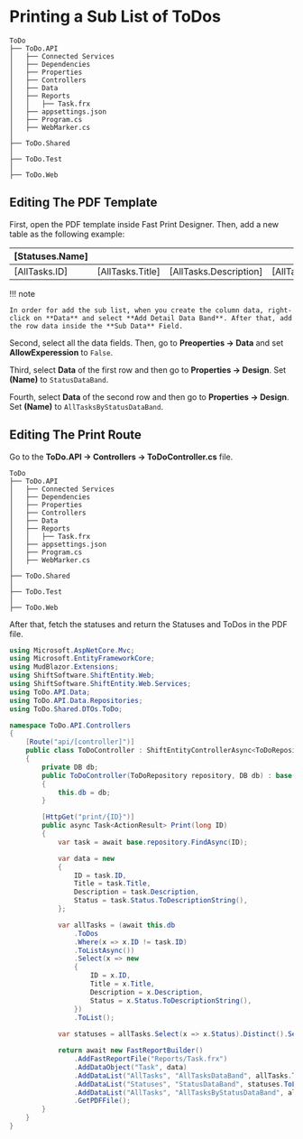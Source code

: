 # Printing a Sub List of ToDos

``` hl_lines="2"
ToDo
├── ToDo.API
│   ├── Connected Services
│   ├── Dependencies
│   ├── Properties
│   ├── Controllers
│   ├── Data
│   ├── Reports
│   │   ├── Task.frx
│   ├── appsettings.json
│   ├── Program.cs
│   ├── WebMarker.cs
│
├── ToDo.Shared
│
├── ToDo.Test
│
├── ToDo.Web
```

## Editing The PDF Template

First, open the PDF template inside Fast Print Designer. Then, add a new table as the following example:

| [Statuses.Name] | | | |
| ----------- | ----------- | ----------- | ----------- |
| [AllTasks.ID] | [AllTasks.Title] | [AllTasks.Description] | [AllTasks.Status] |

!!! note

    In order for add the sub list, when you create the column data, right-click on **Data** and select **Add Detail Data Band**. After that, add the row data inside the **Sub Data** Field.

Second, select all the data fields. Then, go to **Preoperties -> Data** and set **AllowExperession** to `False`.

Third, select **Data** of the first row and then go to **Properties -> Design**. Set **(Name)** to ``StatusDataBand``.

Fourth, select **Data** of the second row and then go to **Properties -> Design**. Set **(Name)** to ``AllTasksByStatusDataBand``.

## Editing The Print Route

Go to the **ToDo.API -> Controllers -> ToDoController.cs** file.

``` hl_lines="9"
ToDo
├── ToDo.API
│   ├── Connected Services
│   ├── Dependencies
│   ├── Properties
│   ├── Controllers
│   ├── Data
│   ├── Reports
│   │   ├── Task.frx
│   ├── appsettings.json
│   ├── Program.cs
│   ├── WebMarker.cs
│
├── ToDo.Shared
│
├── ToDo.Test
│
├── ToDo.Web
```

After that, fetch the statuses and return the Statuses and ToDos in the PDF file.

``` cs hl_lines="47 53-54"
using Microsoft.AspNetCore.Mvc;
using Microsoft.EntityFrameworkCore;
using MudBlazor.Extensions;
using ShiftSoftware.ShiftEntity.Web;
using ShiftSoftware.ShiftEntity.Web.Services;
using ToDo.API.Data;
using ToDo.API.Data.Repositories;
using ToDo.Shared.DTOs.ToDo;

namespace ToDo.API.Controllers
{
    [Route("api/[controller]")]
    public class ToDoController : ShiftEntityControllerAsync<ToDoRepository, Data.Entities.ToDo, ToDoListDTO, ToDoDTO>
    {
        private DB db;
        public ToDoController(ToDoRepository repository, DB db) : base(repository)
        {
            this.db = db;
        }

        [HttpGet("print/{ID}")]
        public async Task<ActionResult> Print(long ID)
        {
            var task = await base.repository.FindAsync(ID);

            var data = new
            {
                ID = task.ID,
                Title = task.Title,
                Description = task.Description,
                Status = task.Status.ToDescriptionString(),
            };

            var allTasks = (await this.db
                .ToDos
                .Where(x => x.ID != task.ID)
                .ToListAsync())
                .Select(x => new
                {
                    ID = x.ID,
                    Title = x.Title,
                    Description = x.Description,
                    Status = x.Status.ToDescriptionString(),
                })
                .ToList();
            
            var statuses = allTasks.Select(x => x.Status).Distinct().Select(x=> new { Name = x }).ToList();

            return await new FastReportBuilder()
                .AddFastReportFile("Reports/Task.frx")
                .AddDataObject("Task", data)
                .AddDataList("AllTasks", "AllTasksDataBand", allTasks.ToList<object>())
                .AddDataList("Statuses", "StatusDataBand", statuses.ToList<object>())
                .AddDataList("AllTasks", "AllTasksByStatusDataBand", allTasks.ToList<object>(), 3, "[Statuses.Name] == [AllTasks.Status]")
                .GetPDFFile();
        }
    }
}
```